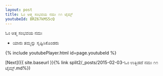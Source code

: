 ```yaml
---
layout: post
title: ಓಂ ಆತ್ಮ ಸಂಭವಯ ನಮಃ ೧೧ ಟೈಮ್ಸ್
youtubeId: BRZ67kMS5cQ
---
```

 
 
 ಓಂ ಆತ್ಮ ಸಂಭವಯ ನಮಃ  
 
 -  ಯಾರು ತಮ್ಮನ್ನು ಸೃಷ್ಟಿಸಿಕೊಂಡರು 
 
  
 
  
 
 
 
 
 
 


{% include youtubePlayer.html id=page.youtubeId %}
 
[Next]({{ site.baseurl }}{% link  split2/_posts/2015-02-03-ಓಂ ಉತ್ಭಿಡದೆ ನಮಃ ೧೧ ಟೈಮ್ಸ್.md%})
 
